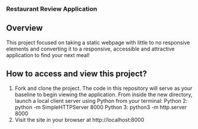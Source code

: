 
### Restaurant Review Application

## Overview
This project focused on taking a static webpage with little to no responsive elements and converting it to a responsive, accessible and attractive application to find your next meal!

## How to access and view this project?
1. Fork and clone the project. The code in this repository will serve as your baseline to begin viewing the application.
From inside the new directory, launch a local client server using Python from your terminal:
Python 2: python -m SimpleHTTPServer 8000
Python 3: python3 -m http.server 8000
2. Visit the site in your browser at http://localhost:8000
